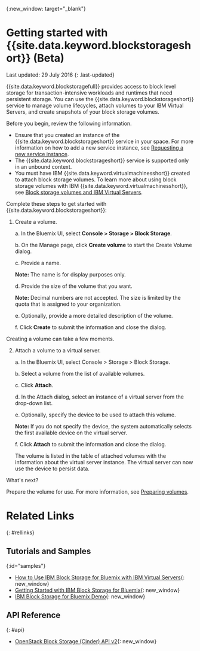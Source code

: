 {:new_window: target="_blank"} 

# Getting started with {{site.data.keyword.blockstorageshort}} (Beta)

Last updated: 29 July 2016
{: .last-updated}

{{site.data.keyword.blockstoragefull}} provides access to block level storage for transaction-intensive workloads and runtimes that need persistent storage. You can use the {{site.data.keyword.blockstorageshort}} service to manage volume lifecycles, attach volumes to your IBM Virtual Servers, and create snapshots of your block storage volumes.

Before you begin, review the following information.

* Ensure that you created an instance of the {{site.data.keyword.blockstorageshort}} service in your space. For more information on how to add a new service instance, see [Requesting a new service instance](../../services/reqnsi.html#req_instance).
* The {{site.data.keyword.blockstorageshort}} service is supported only in an unbound context. 
* You must have IBM {{site.data.keyword.virtualmachinesshort}} created to attach block storage volumes. To learn more about using block storage volumes with IBM {{site.data.keyword.virtualmachinesshort}}, see [Block storage volumes and IBM Virtual Servers](../../virtualmachines/vm_create.html#storage_BS). 

Complete these steps to get started with {{site.data.keyword.blockstorageshort}}:

1. Create a volume.
   
   a. In the Bluemix UI, select **Console > Storage > Block Storage**.

   b. On the Manage page, click **Create volume** to start the Create Volume dialog.

   c.	Provide a name. 
   
      **Note:** The name is for display purposes only.
   
   d. Provide the size of the volume that you want. 
   
      **Note:** Decimal numbers are not accepted. The size is limited by the quota that is assigned to your organization.
   
   e.	Optionally, provide a more detailed description of the volume.
   
   f.	Click **Create** to submit the information and close the dialog.

  Creating a volume can take a few moments.

2. Attach a volume to a virtual server.

   a. In the Bluemix UI, select Console > Storage > Block Storage.

   b. Select a volume from the list of available volumes.
   
   c.	Click **Attach**.
   
   d.	In the Attach dialog, select an instance of a virtual server from the drop-down list. 
   
   e.	Optionally, specify the device to be used to attach this volume. 
   
      **Note:** If you do not specify the device, the system automatically selects the first available device on the virtual server.
   
   f.	Click **Attach** to submit the information and close the dialog.
   
   The volume is listed in the table of attached volumes with the information about the virtual server instance. The virtual server can now use the device to persist data. 
 
What's next?

Prepare the volume for use. For more information, see [Preparing volumes](../BlockStorage/blockstorage_preparingvolume.html).

# Related Links
{: #rellinks}

## Tutorials and Samples
{:id="samples"}

* [How to Use IBM Block Storage for Bluemix with IBM Virtual Servers](https://developer.ibm.com/bluemix/2016/02/24/use-block-storage-for-bluemix-with-virtual-servers/){: new_window}
* [Getting Started with IBM Block Storage for Bluemix](https://developer.ibm.com/bluemix/2016/02/15/getting-started-with-block-storage/){: new_window}
* [IBM Block Storage for Bluemix Demo](https://www.youtube.com/watch?v=3gCIHYKU1rE&list=PLzpeuWUENMK2d3L5qCITo2GQEt-7r0oqm&index=45){: new_window}

## API Reference
{: #api}
* [OpenStack Block Storage (Cinder) API v2](http://developer.openstack.org/api-ref-blockstorage-v2.html){: new_window}


